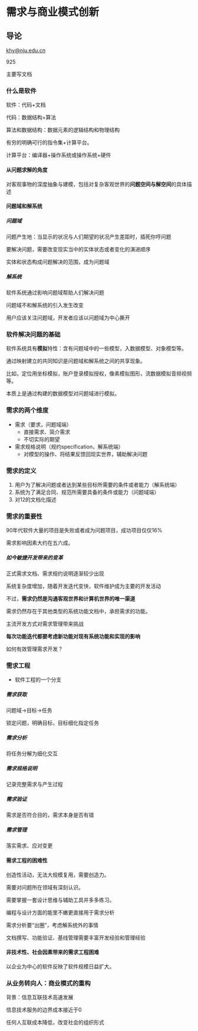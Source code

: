 # 需求与商业模式创新

## 导论

khy@nju.edu.cn

925

主要写文档

### 什么是软件

软件：代码+文档

代码：数据结构+算法

算法和数据结构：数据元素的逻辑结构和物理结构

有穷的明确可行的指令集+计算平台。

计算平台：编译器+操作系统或操作系统+硬件

#### 从问题求解的角度

对客观事物的深度抽象与建模，包括对复杂客观世界的**问题空间与解空间**的具体描述

#### 问题域和解系统

##### 问题域

问题产生地：当显示的状况与人们期望的状况产生差距时，插死你哼问题

要解决问题，需要改变现实当中的实体状态或者变化的演进顺序

实体和状态构成问题解决的范围，成为问题域

##### 解系统

软件系统通过影响问题域帮助人们解决问题

问题域不和解系统的引入发生改变

用户应该关注问题域，开发者应该以问题域为中心撕开

### 软件解决问题的基础

软件系统具有**模拟**特性：含有问题域中的一些模型，入数据模型、对象模型等。

通过映射建立的共同知识是问题域和解系统之间的共享现象。

比如，定位用坐标模拟，账户登录模拟授权，像素模拟图形，流数据模拟音频视频等。

本质上是通过构建的数据模型对问题域进行模拟。

### 需求的两个维度

* 需求（要求，问题域端）
  * 直接需求、简介需求
  * 不切实际的期望
* 需求规格说明（规约specification，解系统端）
  * 对模型的操作、将结果反馈回现实世界，辅助解决问题

### 需求的定义

1. 用户为了解决问题或者达到某些目标所需要的条件或者能力（解系统端）
2. 系统为了满足合同、规范所需要具备的条件或能力（问题域端）
3. 对12的文档化描述

### 需求的重要性

90年代软件大量的项目是失败或者成为问题项目，成功项目仅仅16%

需求影响因素大约在五六成。

##### 如今敏捷开发带来的变革

正式需求文档、需求规约说明逐渐较少出现

系统复杂度增加，随着开发迭代变快，软件维护成为主要的开发活动

不过，**需求仍然是沟通客观世界和计算机世界的唯一渠道**

需求仍然存在于其他类型的系统功能文档中，承担需求的功能。

主流开发方式对需求管理带来挑战

**每次功能迭代都要考虑新功能对现有系统功能和实现的影响**

如何有效管理需求开发？

### 需求工程

* 软件工程的一个分支

##### 需求获取

问题域->目标->任务

锁定问题，明确目标，目标细化指定任务

##### 需求分析

将任务分解为细化交互

##### 需求规格说明

记录完整需求与产生过程

##### 需求验证

需求是否符合目的，需求本身是否有错

##### 需求管理

落实需求、应对变更

#### 需求工程的困难性

创造性活动，无法大规模复用，需要创造力。

需要对问题所在领域有深刻认识。

需要掌握一套设计思维与辅助工具并多多练习。

编程与设计方面的能里不嫩更直接用于需求分析

需求分析要“出圈”，考虑解系统外的事情

文档撰写、功能验证、基线管理需要丰富开发经验和管理经验

#### 非技术性、社会因素带来的需求工程困难

以企业为中心的软件反映了软件规模日益扩大。

### 从业务转向人：商业模式的重构

背景：信息互联技术高速发展

信息技术服务的边界成本接近于0

任何人互联成本降低，改变社会的组织形式

